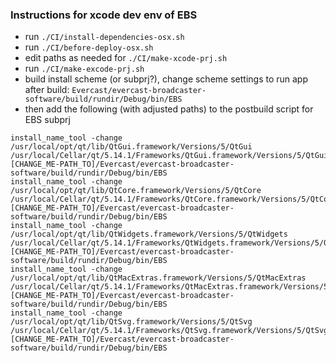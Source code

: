 ### Instructions for xcode dev env of EBS

- run `./CI/install-dependencies-osx.sh`
- run `./CI/before-deploy-osx.sh`
- edit paths as needed for `./CI/make-xcode-prj.sh`
- run `./CI/make-excode-prj.sh`
- build install scheme (or subprj?), change scheme settings to run app after build:
`Evercast/evercast-broadcaster-software/build/rundir/Debug/bin/EBS`
- then add the following (with adjusted paths) to the postbuild script for EBS subprj
```
install_name_tool -change /usr/local/opt/qt/lib/QtGui.framework/Versions/5/QtGui /usr/local/Cellar/qt/5.14.1/Frameworks/QtGui.framework/Versions/5/QtGui [CHANGE_ME-PATH_TO]/Evercast/evercast-broadcaster-software/build/rundir/Debug/bin/EBS 
install_name_tool -change /usr/local/opt/qt/lib/QtCore.framework/Versions/5/QtCore /usr/local/Cellar/qt/5.14.1/Frameworks/QtCore.framework/Versions/5/QtCore [CHANGE_ME-PATH_TO]/Evercast/evercast-broadcaster-software/build/rundir/Debug/bin/EBS 
install_name_tool -change /usr/local/opt/qt/lib/QtWidgets.framework/Versions/5/QtWidgets /usr/local/Cellar/qt/5.14.1/Frameworks/QtWidgets.framework/Versions/5/QtWidgets [CHANGE_ME-PATH_TO]/Evercast/evercast-broadcaster-software/build/rundir/Debug/bin/EBS 
install_name_tool -change /usr/local/opt/qt/lib/QtMacExtras.framework/Versions/5/QtMacExtras /usr/local/Cellar/qt/5.14.1/Frameworks/QtMacExtras.framework/Versions/5/QtMacExtras [CHANGE_ME-PATH_TO]/Evercast/evercast-broadcaster-software/build/rundir/Debug/bin/EBS 
install_name_tool -change /usr/local/opt/qt/lib/QtSvg.framework/Versions/5/QtSvg /usr/local/Cellar/qt/5.14.1/Frameworks/QtSvg.framework/Versions/5/QtSvg [CHANGE_ME-PATH_TO]/Evercast/evercast-broadcaster-software/build/rundir/Debug/bin/EBS 
```
